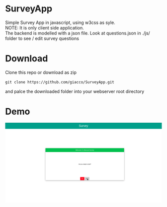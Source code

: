 # SurveyApp
Simple Survey App in javascript, using w3css as syle.<br>
NOTE: It is only client side application. <br>
The backend is modelled with a json file.
Look at questions.json in ./js/ folder to see / edit survey questions

# Download
Clone this repo or download as zip
```git
git clone https://github.com/giacco/SurveyApp.git
```

and palce the downloaded folder into your webserver root directory

# Demo
![](./surveyAppDemo.gif)
